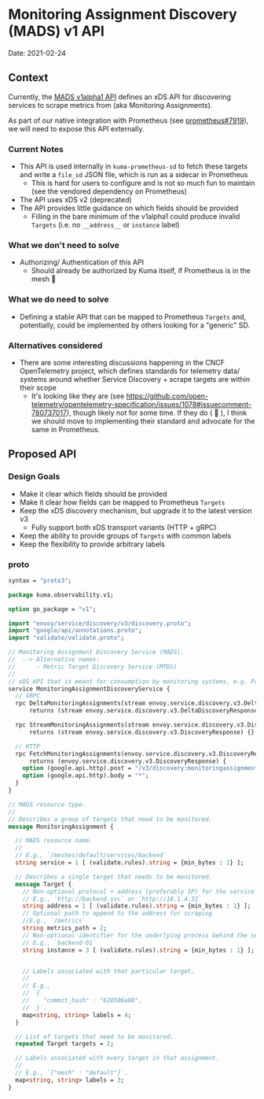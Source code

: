 # Monitoring Assignment Discovery (MADS) v1 API

Date: 2021-02-24

## Context

Currently, the [MADS v1alpha1 API](../../api/observability/v1alpha1/mads.proto) defines an xDS API for discovering
services to scrape metrics from (aka Monitoring Assignments). 

As part of our native integration with Prometheus (see [prometheus#7919](https://github.com/prometheus/prometheus/issues/7919)),
we will need to expose this API externally.

### Current Notes
* This API is used internally in `kuma-prometheus-sd` to fetch these targets and write a `file_sd` JSON file, which
  is run as a sidecar in Prometheus
  * This is hard for users to configure and is not so much fun to maintain (see the vendored dependency on Prometheus)
* The API uses xDS v2 (deprecated)
* The API provides little guidance on which fields should be provided
  * Filling in the bare minimum of the v1alpha1 could produce invalid `Targets` (i.e. no `__address__` or `instance` label)

### What we don't need to solve

* Authorizing/ Authentication of this API
  * Should already be authorized by Kuma itself, if Prometheus is in the mesh :slightly_smiling_face:

### What we do need to solve

* Defining a stable API that can be mapped to Prometheus `Targets` and, potentially, could be implemented by others
  looking for a "generic" SD. 

### Alternatives considered

* There are some interesting discussions happening in the CNCF OpenTelemetry project, which defines standards for telemetry data/ systems
    around whether Service Discovery + scrape targets are within their scope
  * It's looking like they are (see https://github.com/open-telemetry/opentelemetry-specification/issues/1078#issuecomment-780737017),
    though likely not for some time. If they do ( :crossed_fingers: ), I think we should move to implementing their standard
    and advocate for the same in Prometheus.


## Proposed API

### Design Goals
* Make it clear which fields should be provided
* Make it clear how fields can be mapped to Prometheus `Targets`
* Keep the xDS discovery mechanism, but upgrade it to the latest version v3
  * Fully support both xDS transport variants (HTTP + gRPC)
* Keep the ability to provide groups of `Targets` with common labels
* Keep the flexibility to provide arbitrary labels

### proto

```protobuf
syntax = "proto3";

package kuma.observability.v1;

option go_package = "v1";

import "envoy/service/discovery/v3/discovery.proto";
import "google/api/annotations.proto";
import "validate/validate.proto";

// Monitoring Assignment Discovery Service (MADS).
//  --> Alternative names:
//      - Metric Target Discovery Service (MTDS)
//
// xDS API that is meant for consumption by monitoring systems, e.g. Prometheus.
service MonitoringAssignmentDiscoveryService {
  // GRPC
  rpc DeltaMonitoringAssignments(stream envoy.service.discovery.v3.DeltaDiscoveryRequest)
      returns (stream envoy.service.discovery.v3.DeltaDiscoveryResponse) {}

  rpc StreamMonitoringAssignments(stream envoy.service.discovery.v3.DiscoveryRequest)
      returns (stream envoy.service.discovery.v3.DiscoveryResponse) {}

  // HTTP
  rpc FetchMonitoringAssignments(envoy.service.discovery.v3.DiscoveryRequest)
      returns (envoy.service.discovery.v3.DiscoveryResponse) {
    option (google.api.http).post = "/v3/discovery:monitoringassignment";
    option (google.api.http).body = "*";
  }
}

// MADS resource type.
//
// Describes a group of targets that need to be monitored.
message MonitoringAssignment {

  // MADS resource name.
  //
  // E.g., `/meshes/default/services/backend`
  string service = 1 [ (validate.rules).string = {min_bytes : 1} ];

  // Describes a single target that needs to be monitored.
  message Target {
    // Non-optional protocol + address (preferably IP) for the service
    // E.g., `http://backend.svc` or `http://10.1.4.32`
    string address = 1 [ (validate.rules).string = {min_bytes : 1} ];
    // Optional path to append to the address for scraping
    //E.g., `/metrics`
    string metrics_path = 2;
    // Non-optional identifier for the underlying process behind the service
    // E.g., `backend-01`
    string instance = 3 [ (validate.rules).string = {min_bytes : 1} ];


    // Labels associated with that particular target.
    //
    // E.g.,
    // `{
    //    "commit_hash" : "620506a88",
    //  }`.
    map<string, string> labels = 4;
  }

  // List of targets that need to be monitored.
  repeated Target targets = 2;

  // Labels associated with every target in that assignment.
  //
  // E.g., `{"mesh" : "default"}`.
  map<string, string> labels = 3;
}
```
